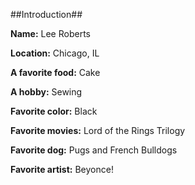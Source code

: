 ##Introduction##

**Name:** Lee Roberts

**Location:** Chicago, IL

**A favorite food:** Cake

**A hobby:** Sewing

**Favorite color:** Black

**Favorite movies:** Lord of the Rings Trilogy

**Favorite dog:** Pugs and French Bulldogs

**Favorite artist:** Beyonce!